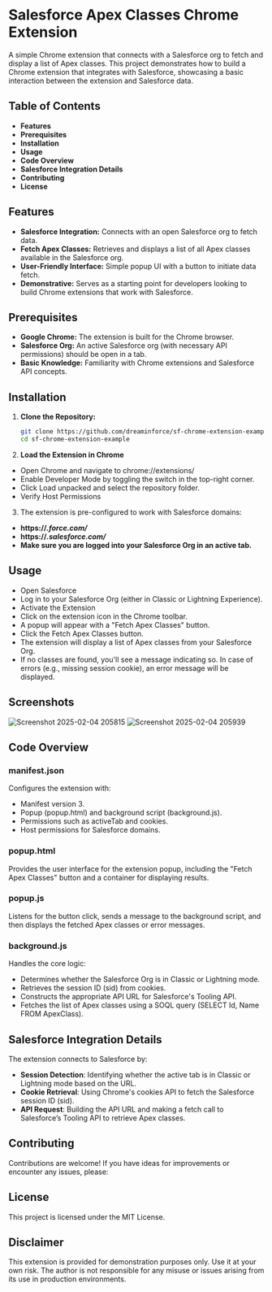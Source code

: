 # Salesforce Apex Classes Chrome Extension

A simple Chrome extension that connects with a Salesforce org to fetch and display a list of Apex classes. This project demonstrates how to build a Chrome extension that integrates with Salesforce, showcasing a basic interaction between the extension and Salesforce data.

## Table of Contents

- **Features**
- **Prerequisites**
- **Installation**
- **Usage**
- **Code Overview**
- **Salesforce Integration Details**
- **Contributing**
- **License**

## Features

- **Salesforce Integration:** Connects with an open Salesforce org to fetch data.
- **Fetch Apex Classes:** Retrieves and displays a list of all Apex classes available in the Salesforce org.
- **User-Friendly Interface:** Simple popup UI with a button to initiate data fetch.
- **Demonstrative:** Serves as a starting point for developers looking to build Chrome extensions that work with Salesforce.

## Prerequisites

- **Google Chrome:** The extension is built for the Chrome browser.
- **Salesforce Org:** An active Salesforce org (with necessary API permissions) should be open in a tab.
- **Basic Knowledge:** Familiarity with Chrome extensions and Salesforce API concepts.

## Installation

1. **Clone the Repository:**

   ```bash
   git clone https://github.com/dreaminforce/sf-chrome-extension-example
   cd sf-chrome-extension-example

2. **Load the Extension in Chrome**

- Open Chrome and navigate to chrome://extensions/
- Enable Developer Mode by toggling the switch in the top-right corner.
- Click Load unpacked and select the repository folder.
- Verify Host Permissions

3. The extension is pre-configured to work with Salesforce domains:

- **https://*.force.com/***
- **https://*.salesforce.com/***
- **Make sure you are logged into your Salesforce Org in an active tab.**

## Usage
- Open Salesforce
- Log in to your Salesforce Org (either in Classic or Lightning Experience).
- Activate the Extension
- Click on the extension icon in the Chrome toolbar.
- A popup will appear with a "Fetch Apex Classes" button.
- Click the Fetch Apex Classes button.
- The extension will display a list of Apex classes from your Salesforce Org.
- If no classes are found, you'll see a message indicating so. In case of errors (e.g., missing session cookie), an error message will be displayed.

## Screenshots
  ![Screenshot 2025-02-04 205815](https://github.com/user-attachments/assets/f82515b0-f9a0-49a5-8f4b-ccd02e9ecb68)
  ![Screenshot 2025-02-04 205939](https://github.com/user-attachments/assets/16abcc41-d928-43b3-8cdf-fc4452266adf)



## Code Overview
### manifest.json

Configures the extension with:

- Manifest version 3.
- Popup (popup.html) and background script (background.js).
- Permissions such as activeTab and cookies.
- Host permissions for Salesforce domains.

### popup.html

Provides the user interface for the extension popup, including the "Fetch Apex Classes" button and a container for displaying results.

### popup.js

Listens for the button click, sends a message to the background script, and then displays the fetched Apex classes or error messages.

### background.js

Handles the core logic:

- Determines whether the Salesforce Org is in Classic or Lightning mode.
- Retrieves the session ID (sid) from cookies.
- Constructs the appropriate API URL for Salesforce's Tooling API.
- Fetches the list of Apex classes using a SOQL query (SELECT Id, Name FROM ApexClass).


## Salesforce Integration Details

The extension connects to Salesforce by:

- **Session Detection**: Identifying whether the active tab is in Classic or Lightning mode based on the URL.
- **Cookie Retrieval**: Using Chrome's cookies API to fetch the Salesforce session ID (sid).
- **API Request**: Building the API URL and making a fetch call to Salesforce’s Tooling API to retrieve Apex classes.


## Contributing
Contributions are welcome! If you have ideas for improvements or encounter any issues, please:


## License
This project is licensed under the MIT License.

## Disclaimer
This extension is provided for demonstration purposes only. Use it at your own risk. The author is not responsible for any misuse or issues arising from its use in production environments.
